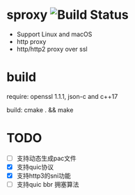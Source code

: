 sproxy ![Build Status](https://github.com/choury/sproxy/actions/workflows/build.yml/badge.svg?branch=master)
======
+ Support Linux and macOS
+ http proxy
+ http/http2 proxy over ssl

build
=====
  require: openssl 1.1.1, json-c and c++17
 
  build: cmake . && make

TODO
======
- [ ] 支持动态生成pac文件
- [x] 支持quic协议
- [x] 支持http3的sni功能
- [ ] 支持quic bbr 拥塞算法
